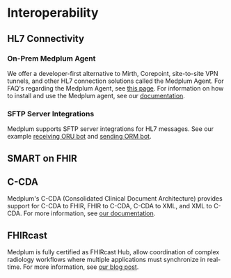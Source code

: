 # Interoperability

## HL7 Connectivity 

### On-Prem Medplum Agent

We offer a developer-first alternative to Mirth, Corepoint, site-to-site VPN tunnels, and other HL7 connection solutions called the Medplum Agent. For FAQ's regarding the Medplum Agent, see [this page](./agent-faqs.md). For information on how to install and use the Medplum agent, see our [documentation](/docs/agent). 

### SFTP Server Integrations 

Medplum supports SFTP server integrations for HL7 messages. See our example [receiving ORU bot](https://github.com/medplum/medplum/blob/main/examples/medplum-demo-bots/src/lab-integration/receive-oru-message.ts) and [sending ORM bot](https://github.com/medplum/medplum/blob/main/examples/medplum-demo-bots/src/lab-integration/send-orm-message.ts). 

## SMART on FHIR

## C-CDA 

Medplum's C-CDA (Consolidated Clinical Document Architecture) provides support for C-CDA to FHIR, FHIR to C-CDA, C-CDA to XML, and XML to C-CDA. For more information, see [our documentation](/docs/integration/c-cda). 

## FHIRcast

Medplum is fully certified as FHIRcast Hub, allow coordination of complex radiology workflows where multiple applications must synchronize in real-time. For more information, see [our blog post](/blog/ihe-ira-radiology-reporting). 
